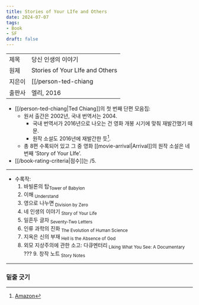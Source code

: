 ```yaml
---
title: Stories of Your LIfe and Others
date: 2024-07-07
tags:
- Book
- SF
draft: false
---
```


| | |
| --- |--- |
| 제목 | 당신 인생의 이야기 |
| 원제 | Stories of Your LIfe and Others |
| 지은이 | [[/person-ted-chiang|Ted Chiang]] |
| 출판사 | 엘리, 2016 |

- [[/person-ted-chiang|Ted Chiang]]의 첫 번째 단편 모음집:
    - 원서 출간은 2002년, 국내 번역서는 2004.
        - 국내 번역서가 2016년으로 나오는 건 영화 개봉 시기에 맞춰 재발간했기 때문.
        - 원작 소설도 2016년에 재발간한 듯[^1].
    - 총 8편 수록되어 있고 그 중 영화 [[movie-arrival|Arrival]]의 원작 소설은 네 번째 ‘Story of Your LIfe’.
- [[/book-rating-criteria|점수]]는 /5.

[^1]: [Amazon](https://www.amazon.com/Stories-Your-Life-Others-Chiang-ebook/dp/B0048EKOP0)

---
- 수록작:
    1. 바빌론의 탑<sub>Tower of Babylon</sub>
    2. 이해<sub> Understand </sub>
    3. 영으로 나누면<sub> Division by Zero </sub>
    4. 네 인생의 이야기<sub> Story of Your Life </sub>
    5. 일흔두 글자<sub> Seventy-Two Letters </sub>
    6. 인류 과학의 진화<sub> The Evolution of Human Science </sub>
    7. 지옥은 신의 부재<sub> Hell is the Absence of God </sub>
    8. 외모 지상주의에 관한 소고: 다큐멘터리<sub> Liking What You See: A Documentary </sub>
???     9. 창작 노트<sub> Story Notes </sub>

---
### 밑줄 긋기









